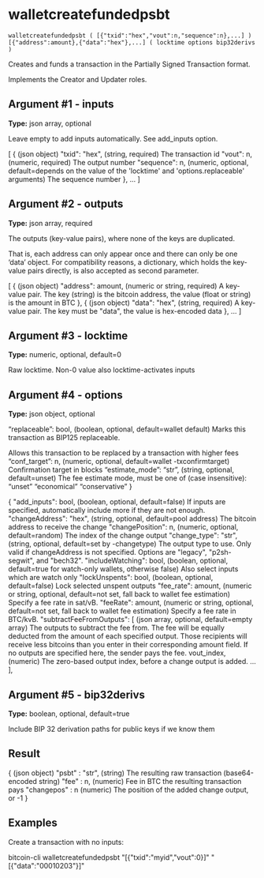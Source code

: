 # walletcreatefundedpsbt

`walletcreatefundedpsbt ( [{"txid":"hex","vout":n,"sequence":n},...] ) [{"address":amount},{"data":"hex"},...] ( locktime options bip32derivs )`

Creates and funds a transaction in the Partially Signed Transaction format.

Implements the Creator and Updater roles.

## Argument #1 - inputs

**Type:** json array, optional

Leave empty to add inputs automatically. See add\_inputs option.

[
  {                              (json object)
    "txid": "hex",               (string, required) The transaction id
    "vout": n,                   (numeric, required) The output number
    "sequence": n,               (numeric, optional, default=depends on the value of the 'locktime' and 'options.replaceable' arguments) The sequence number
  },
  ...
]

## Argument #2 - outputs

**Type:** json array, required

The outputs (key-value pairs), where none of the keys are duplicated.

That is, each address can only appear once and there can only be one ‘data’ object. For compatibility reasons, a dictionary, which holds the key-value pairs directly, is also accepted as second parameter.

[
  {                              (json object)
    "address": amount,           (numeric or string, required) A key-value pair. The key (string) is the bitcoin address, the value (float or string) is the amount in BTC
  },
  {                              (json object)
    "data": "hex",               (string, required) A key-value pair. The key must be "data", the value is hex-encoded data
  },
  ...
]

## Argument #3 - locktime

**Type:** numeric, optional, default=0

Raw locktime. Non-0 value also locktime-activates inputs

## Argument #4 - options

**Type:** json object, optional

“replaceable”: bool, (boolean, optional, default=wallet default) Marks this transaction as BIP125 replaceable.

Allows this transaction to be replaced by a transaction with higher fees “conf\_target”: n, (numeric, optional, default=wallet -txconfirmtarget) Confirmation target in blocks “estimate\_mode”: “str”, (string, optional, default=unset) The fee estimate mode, must be one of (case insensitive): “unset” “economical” “conservative” }

{
  "add_inputs": bool,            (boolean, optional, default=false) If inputs are specified, automatically include more if they are not enough.
  "changeAddress": "hex",        (string, optional, default=pool address) The bitcoin address to receive the change
  "changePosition": n,           (numeric, optional, default=random) The index of the change output
  "change_type": "str",          (string, optional, default=set by -changetype) The output type to use. Only valid if changeAddress is not specified. Options are "legacy", "p2sh-segwit", and "bech32".
  "includeWatching": bool,       (boolean, optional, default=true for watch-only wallets, otherwise false) Also select inputs which are watch only
  "lockUnspents": bool,          (boolean, optional, default=false) Lock selected unspent outputs
  "fee_rate": amount,            (numeric or string, optional, default=not set, fall back to wallet fee estimation) Specify a fee rate in sat/vB.
  "feeRate": amount,             (numeric or string, optional, default=not set, fall back to wallet fee estimation) Specify a fee rate in BTC/kvB.
  "subtractFeeFromOutputs": [    (json array, optional, default=empty array) The outputs to subtract the fee from.
                                 The fee will be equally deducted from the amount of each specified output.
                                 Those recipients will receive less bitcoins than you enter in their corresponding amount field.
                                 If no outputs are specified here, the sender pays the fee.
    vout_index,                  (numeric) The zero-based output index, before a change output is added.
    ...
  ],

## Argument #5 - bip32derivs

**Type:** boolean, optional, default=true

Include BIP 32 derivation paths for public keys if we know them

## Result

{                     (json object)
  "psbt" : "str",     (string) The resulting raw transaction (base64-encoded string)
  "fee" : n,          (numeric) Fee in BTC the resulting transaction pays
  "changepos" : n     (numeric) The position of the added change output, or -1
}

## Examples

Create a transaction with no inputs:

bitcoin-cli walletcreatefundedpsbt "[{\"txid\":\"myid\",\"vout\":0}]" "[{\"data\":\"00010203\"}]"